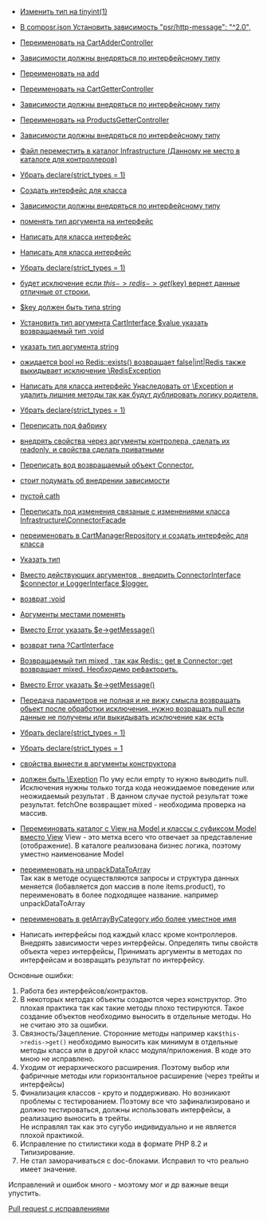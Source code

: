 
- [Изменить тип на tinyint(1)](https://github.com/alexeyp0708/raketa_test_task/blob/66b36eb8888f57a52dbb8fdbcbf47929c304c0f1/task/migrations/schema.init.sql#L6)
- [В composr.json Установить зависимость "psr/http-message": "^2.0",](https://github.com/alexeyp0708/raketa_test_task/blob/66b36eb8888f57a52dbb8fdbcbf47929c304c0f1/task/composer.json#L11)
- [Переименовать на CartAdderController](https://github.com/alexeyp0708/raketa_test_task/blob/66b36eb8888f57a52dbb8fdbcbf47929c304c0f1/task/src/Controller/AddToCartController.php#L13C12-L13C35)
- [Зависимости должны внедряться по  интерфейсному типу](https://github.com/alexeyp0708/raketa_test_task/blob/66b36eb8888f57a52dbb8fdbcbf47929c304c0f1/task/src/Controller/AddToCartController.php#L15)
- [Переименовать на add](https://github.com/alexeyp0708/raketa_test_task/blob/66b36eb8888f57a52dbb8fdbcbf47929c304c0f1/task/src/Controller/AddToCartController.php#L22)
- [Переименовать на CartGetterController](https://github.com/alexeyp0708/raketa_test_task/blob/66b36eb8888f57a52dbb8fdbcbf47929c304c0f1/task/src/Controller/GetCartController.php#L12)
- [Зависимости должны внедряться по  интерфейсному типу](https://github.com/alexeyp0708/raketa_test_task/blob/66b36eb8888f57a52dbb8fdbcbf47929c304c0f1/task/src/Controller/GetCartController.php#L14)
- [Переименовать на ProductsGetterController](https://github.com/alexeyp0708/raketa_test_task/blob/66b36eb8888f57a52dbb8fdbcbf47929c304c0f1/task/src/Controller/GetProductsController.php#L11)
- [Зависимости должны внедряться по  интерфейсному типу](https://github.com/alexeyp0708/raketa_test_task/blob/66b36eb8888f57a52dbb8fdbcbf47929c304c0f1/task/src/Controller/GetProductsController.php#L13)
- [Файл переместить в каталог Infrastructure (Данному не место в каталоге для контроллеров)](https://github.com/alexeyp0708/raketa_test_task/blob/task/task/src/Controller/JsonResponse.php)
- [Убрать declare(strict_types = 1)](https://github.com/alexeyp0708/raketa_test_task/blob/66b36eb8888f57a52dbb8fdbcbf47929c304c0f1/task/src/Domain/Cart.php#L3)
- [Создать интерфейс для класса](https://github.com/alexeyp0708/raketa_test_task/blob/66b36eb8888f57a52dbb8fdbcbf47929c304c0f1/task/src/Domain/Cart.php#L7)
- [Зависимости должны внедряться по интерфейсному типу](https://github.com/alexeyp0708/raketa_test_task/blob/66b36eb8888f57a52dbb8fdbcbf47929c304c0f1/task/src/Domain/Cart.php#L9)
- [поменять тип аргумента на интерфейс](https://github.com/alexeyp0708/raketa_test_task/blob/66b36eb8888f57a52dbb8fdbcbf47929c304c0f1/task/src/Domain/Cart.php#L37)
- [Написать для класса интерфейс](https://github.com/alexeyp0708/raketa_test_task/blob/task/task/src/Domain/CartItem.php)
- [Написать для класса интерфейс](https://github.com/alexeyp0708/raketa_test_task/blob/task/task/src/Domain/Customer.php)
- [Убрать declare(strict_types = 1)](https://github.com/alexeyp0708/raketa_test_task/blob/66b36eb8888f57a52dbb8fdbcbf47929c304c0f1/task/src/Domain/Customer.php#L3)
- [будет исключение если $this->redis->get($key) вернет данные отличные от строки.](https://github.com/alexeyp0708/raketa_test_task/blob/66b36eb8888f57a52dbb8fdbcbf47929c304c0f1/task/src/Infrastructure/Connector.php#L26)
- [$key должен быть типа string](https://github.com/alexeyp0708/raketa_test_task/blob/66b36eb8888f57a52dbb8fdbcbf47929c304c0f1/task/src/Infrastructure/Connector.php#L23)
- [Установить тип аргумента CartInterface $value  указать возвращаемый тип :void](https://github.com/alexeyp0708/raketa_test_task/blob/66b36eb8888f57a52dbb8fdbcbf47929c304c0f1/task/src/Infrastructure/Connector.php#L35)
- [указать тип аргумента string](https://github.com/alexeyp0708/raketa_test_task/blob/66b36eb8888f57a52dbb8fdbcbf47929c304c0f1/task/src/Infrastructure/Connector.php#L44)
- [ожидается bool но Redis::exists() возвращает false|int|Redis также выкидывает исключение \RedisException](https://github.com/alexeyp0708/raketa_test_task/blob/66b36eb8888f57a52dbb8fdbcbf47929c304c0f1/task/src/Infrastructure/Connector.php#L46)
- [Написать для класса интерфейс Унаследовать от \Exception и удалить лишние методы так как будут дублировать логику родителя.](https://github.com/alexeyp0708/raketa_test_task/blob/66b36eb8888f57a52dbb8fdbcbf47929c304c0f1/task/src/Infrastructure/ConnectorException.php#L7)
- [Убрать declare(strict_types = 1)](https://github.com/alexeyp0708/raketa_test_task/blob/66b36eb8888f57a52dbb8fdbcbf47929c304c0f1/task/src/Infrastructure/ConnectorException.php#L3)
- [Переписать под фабрику](https://github.com/alexeyp0708/raketa_test_task/blob/66b36eb8888f57a52dbb8fdbcbf47929c304c0f1/task/src/Infrastructure/ConnectorFacade.php#L10)
- [внедрять свойства через аргументы контролера, сделать их readonly, и свойства сделать приватными](https://github.com/alexeyp0708/raketa_test_task/blob/66b36eb8888f57a52dbb8fdbcbf47929c304c0f1/task/src/Infrastructure/ConnectorFacade.php#L19)
- [Переписать вод возвращаемый объект Connector.](https://github.com/alexeyp0708/raketa_test_task/blob/66b36eb8888f57a52dbb8fdbcbf47929c304c0f1/task/src/Infrastructure/ConnectorFacade.php#L27)
- [стоит подумать об внедрении зависимости](https://github.com/alexeyp0708/raketa_test_task/blob/66b36eb8888f57a52dbb8fdbcbf47929c304c0f1/task/src/Infrastructure/ConnectorFacade.php#L29)
- [пустой cath](https://github.com/alexeyp0708/raketa_test_task/blob/66b36eb8888f57a52dbb8fdbcbf47929c304c0f1/task/src/Infrastructure/ConnectorFacade.php#L40)
- [Переписать под изменения связаные с изменениями класса Infrastructure\ConnectorFacade](https://github.com/alexeyp0708/raketa_test_task/blob/task/task/src/Repository/CartManager.php)
- [переименовать в CartManagerRepository и создать интерфейс для класса](https://github.com/alexeyp0708/raketa_test_task/blob/66b36eb8888f57a52dbb8fdbcbf47929c304c0f1/task/src/Repository/CartManager.php#L12)
- [Указать тип](https://github.com/alexeyp0708/raketa_test_task/blob/66b36eb8888f57a52dbb8fdbcbf47929c304c0f1/task/src/Repository/CartManager.php#L14)
- [Вместо действующих аргументов , внедрить ConnectorInterface $connector и LoggerInterface $logger.](https://github.com/alexeyp0708/raketa_test_task/blob/66b36eb8888f57a52dbb8fdbcbf47929c304c0f1/task/src/Repository/CartManager.php#L16)
- [возврат :void](https://github.com/alexeyp0708/raketa_test_task/blob/66b36eb8888f57a52dbb8fdbcbf47929c304c0f1/task/src/Repository/CartManager.php#L22)
- [Аргументы местами поменять](https://github.com/alexeyp0708/raketa_test_task/blob/66b36eb8888f57a52dbb8fdbcbf47929c304c0f1/task/src/Repository/CartManager.php#L33)
- [Вместо Error указать $e->getMessage()](https://github.com/alexeyp0708/raketa_test_task/blob/66b36eb8888f57a52dbb8fdbcbf47929c304c0f1/task/src/Repository/CartManager.php#L35)
- [возврат типа ?CartInterface](https://github.com/alexeyp0708/raketa_test_task/blob/66b36eb8888f57a52dbb8fdbcbf47929c304c0f1/task/src/Repository/CartManager.php#L42)
- [Возвращаемый тип mixed , так как Redis:: get в Connector::get возвращает mixed. Необходимо рефакторить.](https://github.com/alexeyp0708/raketa_test_task/blob/66b36eb8888f57a52dbb8fdbcbf47929c304c0f1/task/src/Repository/CartManager.php#L45)
- [Вместо Error указать $e->getMessage()](https://github.com/alexeyp0708/raketa_test_task/blob/66b36eb8888f57a52dbb8fdbcbf47929c304c0f1/task/src/Repository/CartManager.php#L47C13-L47C43)
- [Передача параметров не полная и не вижу смысла возвращать обьект после обработки исключения. нужно возращать null если данные не получены или выкидывать исключение как есть](https://github.com/alexeyp0708/raketa_test_task/blob/66b36eb8888f57a52dbb8fdbcbf47929c304c0f1/task/src/Repository/CartManager.php#L50)
- [Убрать declare(strict_types = 1)](https://github.com/alexeyp0708/raketa_test_task/blob/task/task/src/Repository/Entity/Product.php)
- [Убрать declare(strict_types = 1](https://github.com/alexeyp0708/raketa_test_task/blob/66b36eb8888f57a52dbb8fdbcbf47929c304c0f1/task/src/Repository/ProductRepository.php#L3)
- [свойства вынести в аргументы конструктора](https://github.com/alexeyp0708/raketa_test_task/blob/66b36eb8888f57a52dbb8fdbcbf47929c304c0f1/task/src/Repository/ProductRepository.php#L12)
- [должен быть \Exeption](https://github.com/alexeyp0708/raketa_test_task/blob/66b36eb8888f57a52dbb8fdbcbf47929c304c0f1/task/src/Repository/ProductRepository.php#L26)
  По уму если empty то нужно выводить null.
  Исключения нужны только тогда кода неожидаемое поведение или неожидаемый результат .
  В данном случае пустой результат тоже результат.
  fetchOne возвращает mixed - необходима проверка на массив.
- [Перемеиновать каталог с View на Model и классы с суфиксом Model вместо View](https://github.com/alexeyp0708/raketa_test_task/tree/task/task/src/View)
View - это метка всего что отвечает за представление (отображение). В каталоге реализована бизнес логика, поэтому уместно наименование Model
- [переименовать на unpackDataToArray](https://github.com/alexeyp0708/raketa_test_task/blob/66b36eb8888f57a52dbb8fdbcbf47929c304c0f1/task/src/View/CartView.php#L17)  
  Так как в методе осуществляются запросы и структура данных меняется (lобавляется доп массив в поле items.product), то переименовать в более подходящее название. например unpackDataToArray
- [переименовать в getArrayByCategory ибо более уместное имя](https://github.com/alexeyp0708/raketa_test_task/blob/66b36eb8888f57a52dbb8fdbcbf47929c304c0f1/task/src/View/ProductsView.php#L15)

 - Написать интерфейсы под каждый класс кроме контроллеров. Внедрять зависимости через интерфейсы. Определять типы свойств объекта через интерфейсы, Принимать  аргументы в методах по интерфейсам и возвращать результат по интерфейсу. 

Основные ошибки:

1. Работа без интерфейсов/контрактов.
2. В некоторых методах объекты создаются через конструктор. Это плохая практика так как такие методы плохо тестируются. 
Такое создание объектов необходимо выносить в отдельные методы. Но не считаю это за ошибки.
3. Связность/Зацепление. Сторонние методы например как`$this->redis->get()` необходимо выносить как минимум в отдельные методы класса или 
в другой класс модуля/приложения. В коде это мною не исправлено. 
4. Уходим от иерархического расширения. Поэтому выбор или фабричные методы или горизонтальное расширение (через трейты и интерфейсы)
5. Финализация классов - круто и поддерживаю. Но возникают проблемы с тестированием. Поэтому все что зафинализировано и должно тестироваться, должны использовать интерфейсы, а реализацию выносить в трейты.  
Не исправлял так как это сугубо индивидуально и не является плохой практикой.
6. Исправление по стилистики кода в формате PHP 8.2 и Типизирование.
7. Не стал заморачиваться с doc-блоками. Исправил то что реально имеет значение.   

Исправлений и ошибок много - моэтому мог и др важные вещи упустить.

[Pull request c исправлениями](https://github.com/alexeyp0708/raketa_test_task/pull/2)